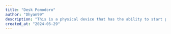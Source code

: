 ```yaml
---
title: "Desk Pomodoro"
author: "Dhyan99"
description: "This is a physical device that has the ability to start pomodoro timers, linked to the toggl track api. It's a great way to work productively without being distracted by your computer. Pressing a physical button is also more satisfying than clicking on a screen."
created_at: "2024-05-29"
---
```


